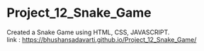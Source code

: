 # Project_12_Snake_Game
Created a Snake Game using HTML, CSS, JAVASCRIPT.
<br>
link : https://bhushansadavarti.github.io/Project_12_Snake_Game/
